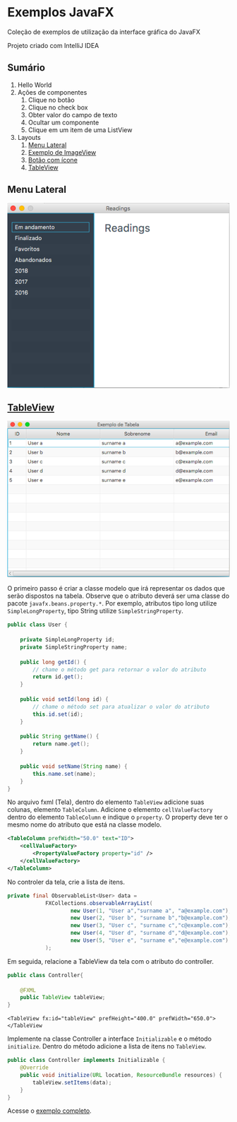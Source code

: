 # Exemplos JavaFX

Coleção de exemplos de utilização da interface gráfica do JavaFX

Projeto criado com IntelliJ IDEA


## Sumário

1. Hello World
2. Ações de componentes
    1. Clique no botão
    2. Clique no check box
    3. Obter valor do campo de texto
    4. Ocultar um componente
    5. Clique em um item de uma ListView
3. Layouts
    1. [Menu Lateral](src/br/com/leandersonandre/javafx/exemplos/layout/menulateral)
    2. [Exemplo de ImageView](src/br/com/leandersonandre/javafx/exemplos/layout/imagem)
    3. [Botão com ícone](src/br/com/leandersonandre/javafx/exemplos/layout/botaocomicone)
    4. [TableView](#anchor-TableView)
    
## Menu Lateral

![alt text](assets/imagens/sample_menulateral.png "Logo Title Text 1")    
    
## [TableView](#anchor-TableView)


![alt text](assets/imagens/sample_tableview.png "Logo Title Text 1")

O primeiro passo é criar a classe modelo que irá representar os dados que serão dispostos na tabela.
Observe que o atributo deverá ser uma classe do pacote ``javafx.beans.property.*``. Por exemplo, atributos tipo long utilize ``SimpleLongProperty``, tipo String utilize ``SimpleStringProperty``.

 
```java
public class User {

    private SimpleLongProperty id;
    private SimpleStringProperty name;
    
    public long getId() {
        // chame o método get para retornar o valor do atributo
        return id.get();
    }

    public void setId(long id) {
        // chame o método set para atualizar o valor do atributo
        this.id.set(id);
    }

    public String getName() {
        return name.get();
    }

    public void setName(String name) {
        this.name.set(name);
    }
}
``` 

No arquivo fxml (Tela), dentro do elemento ``TableView`` adicione suas colunas, elemento ``TableColumn``.
Adicione o elemento ``cellValueFactory`` dentro do elemento ``TableColumn`` e indique o ``property``.
O property deve ter o mesmo nome do atributo que está na classe modelo.
```xml
<TableColumn prefWidth="50.0" text="ID">
    <cellValueFactory>
        <PropertyValueFactory property="id" />
    </cellValueFactory>
</TableColumn>
```

No controler da tela, crie a lista de itens.
```java
private final ObservableList<User> data =
            FXCollections.observableArrayList(
                    new User(1, "User a","surname a", "a@example.com"),
                    new User(2, "User b", "surname b","b@example.com"),
                    new User(3, "User c", "surname c","c@example.com"),
                    new User(4, "User d", "surname d","d@example.com"),
                    new User(5, "User e", "surname e","e@example.com")
            );
```

Em seguida, relacione a TableView da tela com o atributo do controller.

```java
public class Controller{

    @FXML
    public TableView tableView;
}
```


```fxml
<TableView fx:id="tableView" prefHeight="400.0" prefWidth="650.0">
</TableView
```

Implemente na classe Controller a interface ``Initializable`` e o método ``initialize``. Dentro do método adicione a lista de itens no ``TableView``.

```java
public class Controller implements Initializable {
    @Override
    public void initialize(URL location, ResourceBundle resources) {
        tableView.setItems(data);
    }
}
```

Acesse o [exemplo completo](src/br/com/leandersonandre/javafx/exemplos/layout/tableview).
